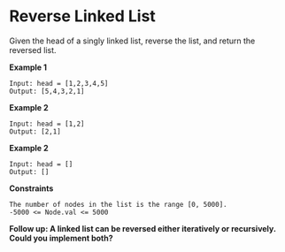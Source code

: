 # Reverse Linked List
Given the head of a singly linked list, reverse the list, and return the reversed list.

**Example 1**
```
Input: head = [1,2,3,4,5]
Output: [5,4,3,2,1]
```
**Example 2**
```
Input: head = [1,2]
Output: [2,1]
```
**Example 2**
```
Input: head = []
Output: []
```
**Constraints**
```
The number of nodes in the list is the range [0, 5000].
-5000 <= Node.val <= 5000
```
**Follow up: A linked list can be reversed either iteratively or recursively. Could you implement both?**